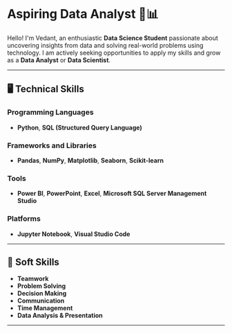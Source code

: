 # Aspiring Data Analyst 🚀📊  

Hello! I'm Vedant, an enthusiastic **Data Science Student** passionate about uncovering insights from data and solving real-world problems using technology. I am actively seeking opportunities to apply my skills and grow as a **Data Analyst** or **Data Scientist**.

---

## 🖥️ Technical Skills  

### Programming Languages  
- **Python**, **SQL (Structured Query Language)**  

### Frameworks and Libraries  
- **Pandas**, **NumPy**, **Matplotlib**, **Seaborn**, **Scikit-learn**  

### Tools  
- **Power BI**, **PowerPoint**, **Excel**, **Microsoft SQL Server Management Studio**  

### Platforms  
- **Jupyter Notebook**, **Visual Studio Code**  

---

## 🤝 Soft Skills  

- **Teamwork**  
- **Problem Solving**  
- **Decision Making**  
- **Communication**  
- **Time Management**  
- **Data Analysis & Presentation**  

---
